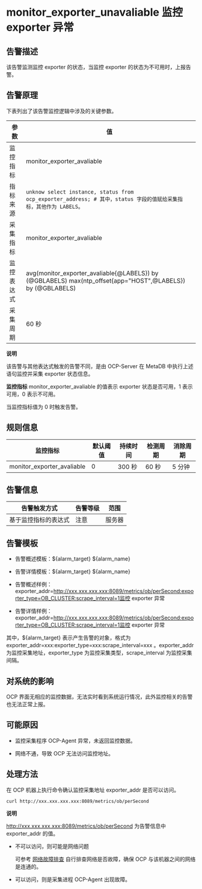 # monitor_exporter_unavaliable 监控 exporter 异常 




告警描述 
-------------------------

该告警监测监控 exporter 的状态，当监控 exporter 的状态为不可用时，上报告警。

告警原理 
-------------------------

下表列出了该告警监控逻辑中涉及的关键参数。


|  参数   |                                                               值                                                               |
|-------|-------------------------------------------------------------------------------------------------------------------------------|
| 监控指标  | monitor_exporter_avaliable                                                                                                    |
| 指标来源  | ```unknow select instance, status from ocp_exporter_address; # 其中，status 字段的值赋给采集指标，其他作为 LABELS。 ```  |
| 采集指标  | monitor_exporter_avaliable                                                                                                    |
| 监控表达式 | avg(monitor_exporter_avaliable{@LABELS}) by (@GBLABELS) max(ntp_offset{app="HOST",@LABELS}) by (@GBLABELS)                    |
| 采集周期  | 60 秒                                                                                                                          |


**说明**



该告警与其他表达式触发的告警不同，是由 OCP-Server 在 MetaDB 中执行上述语句监控并采集 exporter 状态信息。

**监控指标** monitor_exporter_avaliable 的值表示 exporter 状态是否可用，1 表示可用，0 表示不可用。

当监控指标值为 0 时触发告警。

**规则信息** 
-----------------------------



|            监控指标            | 默认阈值 | 持续时间  | 检测周期 | 消除周期 |
|----------------------------|------|-------|------|------|
| monitor_exporter_avaliable | 0    | 300 秒 | 60 秒 | 5 分钟 |



**告警信息** 
-----------------------------



|   告警触发方式   | 告警等级 | 范围  |
|------------|------|-----|
| 基于监控指标的表达式 | 注意   | 服务器 |



**告警模板** 
-----------------------------

* 告警概述模板：\${alarm_target} ${alarm_name}

  

* 告警详情模板：\${alarm_target} ${alarm_name}

  

* 告警概述样例：exporter_addr=http://xxx.xxx.xxx.xxx:8089/metrics/ob/perSecond:exporter_type=OB_CLUSTER:scrape_interval=1监控 exporter 异常
  

* 告警详情样例：exporter_addr=http://xxx.xxx.xxx.xxx:8089/metrics/ob/perSecond:exporter_type=OB_CLUSTER:scrape_interval=1监控 exporter 异常
  

其中，${alarm_target} 表示产生告警的对象，格式为 exporter_addr=xxx:exporter_type=xxx:scrape_interval=xxx 。exporter_addr 为监控采集地址，exporter_type 为监控采集类型，scrape_interval 为监控采集间隔。

**对系统的影响** 
-------------------------------

OCP 界面无相应的监控数据，无法实时看到系统运行情况，此外监控相关的告警也无法正常上报。

**可能原因** 
-----------------------------

* 监控采集程序 OCP-Agent 异常，未返回监控数据。

  

* 网络不通，导致 OCP 无法访问监控地址。

  




**处理方法** 
-----------------------------

在 OCP 机器上执行命令确认监控采集地址 exporter_addr 是否可以访问。

```shell
curl http://xxx.xxx.xxx.xxx:8089/metrics/ob/perSecond
```


**说明**



http://xxx.xxx.xxx.xxx:8089/metrics/ob/perSecond 为告警信息中 exporter_addr 的值。

* 不可以访问，则可能是网络问题

  可参考 [网络故障排查](../4.alarm-appendix/6.network-troubleshooting.md) 自行排查网络是否故障，确保 OCP 与该机器之间的网络是连通的。
  

* 可以访问，则是采集进程 OCP-Agent 出现故障。



